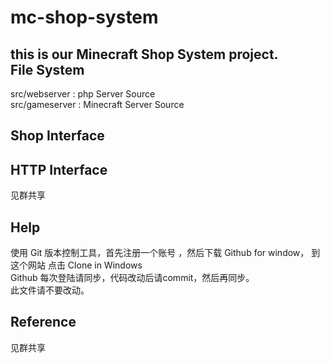 mc-shop-system
==============
  this is our Minecraft Shop System project.<br />
File System
--------------
  src/webserver : php Server Source<br />
  src/gameserver : Minecraft Server Source<br />

Shop Interface  
--------------
  
HTTP Interface  
--------------
  见群共享<br />
  
Help
--------------
  使用 Git 版本控制工具，首先注册一个账号 ，然后下载 Github for window， 到这个网站 点击 Clone in Windows<br />
  Github 每次登陆请同步，代码改动后请commit，然后再同步。<br />
  此文件请不要改动。<br />

Reference
--------------
  见群共享<br />
  